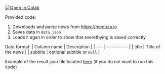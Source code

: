 [![Open In Colab](https://colab.research.google.com/assets/colab-badge.svg)](https://colab.research.google.com/github/satween/mdz/blob/master/homework_1_valeev.ipynb)

Provided code:
1. Downloads and parse news from https://meduza.io
2. Saves data in `data.json`
3. Loads it agan in order to show that everethying is saved correctly

Data format:
| Column name | Description |
| --- | ----------- |
| title | Title of the news |
| subtitle | optional subtitle or `null` |

Example of the result json file located [here](https://raw.githubusercontent.com/satween/mdz/master/data.json) (if you do not want to run this code)